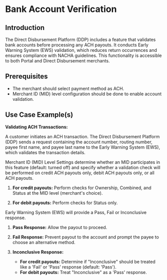 # Bank Account Verification

## Introduction

The Direct Disbursement Platform (DDP) includes a feature that validates bank accounts before processing any ACH payouts. It conducts Early Warning System (EWS) validation, which reduces return occurrences and ensures compliance with NACHA guidelines. This functionality is accessible to both Portal and Direct Disbursement merchants.

## Prerequisites

- The merchant should select payment method as ACH.
- Merchant ID (MID) level configuration should be done to enable account validation.

## Use Case Example(s)

**Validating ACH Transactions:**

A customer initiates an ACH transaction. The Direct Disbursement Platform (DDP) sends a request containing the account number, routing number, payee first name, and payee last name to the Early Warning System (EWS), which validates the transaction details.

Merchant ID (MID) Level Settings determine whether an MID participates in this feature (default: turned off) and specify whether a validation check will be performed on credit ACH payouts only, debit ACH payouts only, or all ACH payouts.

1. **For credit payouts:** Perform checks for Ownership, Combined, and Status at the MID level (merchant's choice).

2. **For debit payouts:** Perform checks for Status only.

Early Warning System (EWS) will provide a Pass, Fail or Inconclusive response.

1. **Pass Response:** Allow the payout to proceed.

2. **Fail Response:** Prevent payout to the account and prompt the payee to choose an alternative method.

3. **Inconclusive Response:**

   - **For credit payouts:** Determine if "Inconclusive" should be treated like a 'Fail' or 'Pass' response (default: 'Pass').
   - **For debit payouts:** Treat "Inconclusive" as a 'Pass' response.
